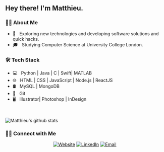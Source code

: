 <h2> Hey there! I'm Matthieu.</h2>

<h3> 😎‍💻 About Me </h3>

- 🤔 &nbsp; Exploring new technologies and developing software solutions and quick hacks.
- 🎓 &nbsp; Studying Computer Science at University College London.


<h3>🛠 Tech Stack</h3>

- 💻 &nbsp; Python | Java | C | Swift| MATLAB
- 🌐 &nbsp; HTML | CSS | JavaScript | Node.js | ReactJS
- 🛢 &nbsp; MySQL | MongoDB
- 🔧 &nbsp; Git 
- 🖥 &nbsp; Illustrator| Photoshop | InDesign

<br/>

![Matthieu's github stats](https://github-readme-stats.vercel.app/api?username=matthieuschulz&hide=stars,prs,issues,contribs)


<h3> 🤝🏻 Connect with Me </h3>

<p align="center">
<a href="http://www.matthieuschulz.me/"><img alt="Website" src="https://img.shields.io/badge/Website-www.matthieuschulz.me-blue?style=flat-square&logo=google-chrome"></a>
<a href="https://www.linkedin.com/in/matthieuschulz/"><img alt="LinkedIn" src="https://img.shields.io/badge/LinkedIn-Mathieu%20Schulz-blue?style=flat-square&logo=linkedin"></a>
<a href="mailto:matthew.schulz.19@ucl.ac.uk"><img alt="Email" src="https://img.shields.io/badge/Email-matthew.schulz.19@ucl.ac.uk-blue?style=flat-square&logo=gmail"></a>
</p>
